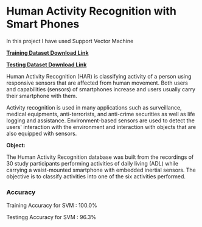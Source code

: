 # Human Activity Recognition with Smart Phones
In this project I have used Support Vector Machine

[**Training Dataset Download Link**](https://drive.google.com/uc?export=download&id=1bicn3x15H6tcNnqt4YJ2fQXW_vkOXFnP)

[**Testing Dataset Download Link**](https://drive.google.com/uc?export=download&id=1gGBkOhGhtF9lhCRgDpvirUO7TSvPYBvj)

Human Activity Recognition (HAR) is classifying activity of a person using responsive sensors that are affected from human movement. Both users and capabilities (sensors) of smartphones increase and users usually carry their smartphone with them.

Activity recognition is used in many applications such as surveillance, medical equipments, anti-terrorists, and anti-crime securities as well as life logging and assistance. Environment-based sensors are used to detect the users' interaction with the environment and interaction with objects that are also equipped with sensors.

**Object:**

The Human Activity Recognition database was built from the recordings of 30 study participants performing activities of daily living (ADL) while carrying a waist-mounted smartphone with embedded inertial sensors. The objective is to classify activities into one of the six activities performed.

### Accuracy
Training Accuracy for SVM : $100.0\%$ 

Testingg Accuracy for SVM : $96.3\%$
